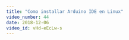 ```yaml
---
title: "Como installar Arduino IDE en Linux"
video_number: 44
date: 2018-12-06
video_id: vHd-eEcLw-s
---
```


